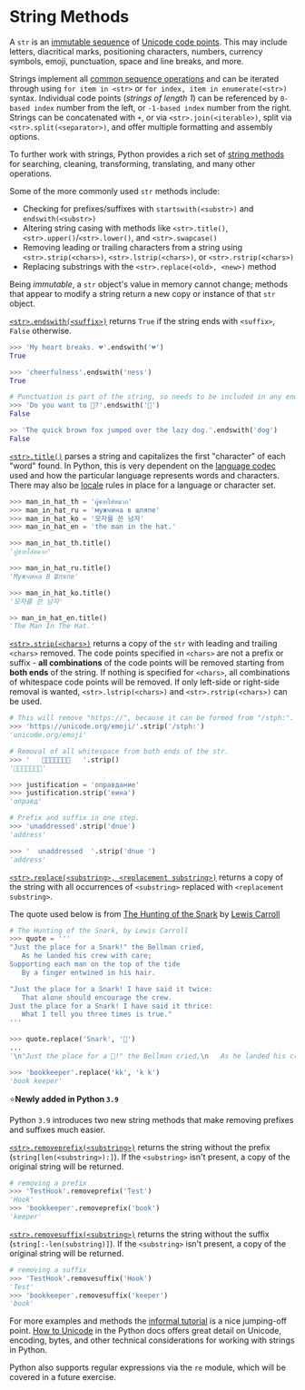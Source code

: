 # String Methods

A `str` is an [immutable sequence][text sequence] of [Unicode code points][unicode code points].
This may include letters, diacritical marks, positioning characters, numbers, currency symbols, emoji, punctuation, space and line breaks, and more.

Strings implement all [common sequence operations][common sequence operations] and can be iterated through using `for item in <str>` or `for index, item in enumerate(<str>)` syntax.
 Individual code points (_strings of length 1_) can be referenced by `0-based index` number from the left, or `-1-based index` number from the right.
  Strings can be concatenated with `+`, or via `<str>.join(<iterable>)`, split via `<str>.split(<separator>)`, and offer multiple formatting and assembly options.

 To further work with strings, Python provides a rich set of [string methods][str-methods] for searching, cleaning, transforming, translating, and many other operations.

Some of the more commonly used `str` methods include:

- Checking for prefixes/suffixes with `startswith(<substr>)` and `endswith(<substr>)`
- Altering string casing with methods like `<str>.title()`, `<str>.upper()`/`<str>.lower()`, and `<str>.swapcase()`
- Removing leading or trailing characters from a string using `<str>.strip(<chars>)`, `<str>.lstrip(<chars>)`, or `<str>.rstrip(<chars>)`
- Replacing substrings with the `<str>.replace(<old>, <new>)` method

Being _immutable_, a `str` object's value in memory cannot change; methods that appear to modify a string return a new copy or instance of that `str` object.


[`<str>.endswith(<suffix>)`][str-endswith] returns `True` if the string ends with `<suffix>`, `False` otherwise.

```python
>>> 'My heart breaks. 💔'.endswith('💔')
True

>>> 'cheerfulness'.endswith('ness')
True

# Punctuation is part of the string, so needs to be included in any endswith match.
>>> 'Do you want to 💃?'.endswith('💃')
False

>> 'The quick brown fox jumped over the lazy dog.'.endswith('dog')
False
```

[`<str>.title()`][str-title] parses a string and capitalizes the first "character" of each "word" found.
In Python, this is very dependent on the [language codec][codecs] used and how the particular language represents words and characters.
There may also be [locale][locale] rules in place for a language or character set.


```python
>>> man_in_hat_th = 'ผู้ชายใส่หมวก'
>>> man_in_hat_ru = 'мужчина в шляпе'
>>> man_in_hat_ko = '모자를 쓴 남자'
>>> man_in_hat_en = 'the man in the hat.'

>>> man_in_hat_th.title()
'ผู้ชายใส่หมวก'

>>> man_in_hat_ru.title()
'Мужчина В Шляпе'

>>> man_in_hat_ko.title()
'모자를 쓴 남자'

>> man_in_hat_en.title()
'The Man In The Hat.'
```


[`<str>.strip(<chars>)`][str-strip] returns a copy of the `str` with leading and trailing `<chars>` removed.
The code points specified in `<chars>` are not a prefix or suffix - **all combinations** of the code points will be removed starting from **both ends** of the string.
 If nothing is specified for `<chars>`, all combinations of whitespace code points will be removed.
 If only left-side or right-side removal is wanted, `<str>.lstrip(<chars>)` and `<str>.rstrip(<chars>)` can be used.


 ```python
# This will remove "https://", because it can be formed from "/stph:". 
>>> 'https://unicode.org/emoji/'.strip('/stph:')
'unicode.org/emoji'

# Removal of all whitespace from both ends of the str.
>>> '   🐪🐪🐪🌟🐪🐪🐪   '.strip()
'🐪🐪🐪🌟🐪🐪🐪'

>>> justification = 'оправдание'
>>> justification.strip('еина')
'оправд'

# Prefix and suffix in one step.
>>> 'unaddressed'.strip('dnue')
'address'

>>> '  unaddressed  '.strip('dnue ')
'address'
 ```


[`<str>.replace(<substring>, <replacement substring>)`][str-replace] returns a copy of the string with all occurrences of `<substring>` replaced with `<replacement substring>`.


The quote used below is from [The Hunting of the Snark][The Hunting of the Snark] by [Lewis Carroll][Lewis Carroll]

```python
# The Hunting of the Snark, by Lewis Carroll
>>> quote = '''
"Just the place for a Snark!" the Bellman cried,
   As he landed his crew with care;
Supporting each man on the top of the tide
   By a finger entwined in his hair.

"Just the place for a Snark! I have said it twice:
   That alone should encourage the crew.
Just the place for a Snark! I have said it thrice:
   What I tell you three times is true."
'''

>>> quote.replace('Snark', '🐲')
...
'\n"Just the place for a 🐲!" the Bellman cried,\n   As he landed his crew with care;\nSupporting each man on the top of the tide\n   By a finger entwined in his hair.\n\n"Just the place for a 🐲! I have said it twice:\n   That alone should encourage the crew.\nJust the place for a 🐲! I have said it thrice:\n   What I tell you three times is true."\n'

>>> 'bookkeeper'.replace('kk', 'k k')
'book keeper'
```

:star:**Newly added in Python `3.9`**

Python `3.9` introduces two new string methods that make removing prefixes and suffixes much easier.

[`<str>.removeprefix(<substring>)`][removeprefix] returns the string without the prefix (`string[len(<substring>):]`). If the `<substring>` isn't present, a copy of the original string will be returned.

```python
# removing a prefix
>>> 'TestHook'.removeprefix('Test')
'Hook'
>>> 'bookkeeper'.removeprefix('book')
'keeper'
```

[`<str>.removesuffix(<substring>)`][removesuffix] returns the string without the suffix (`string[:-len(substring)]`). If the `<substring>` isn't present, a copy of the original string will be returned.

```python
# removing a suffix
>>> 'TestHook'.removesuffix('Hook')
'Test'
>>> 'bookkeeper'.removesuffix('keeper')
'book'
```

For more examples and methods the [informal tutorial][informal tutorial] is a nice jumping-off point.
[How to Unicode][howto unicode] in the Python docs offers great detail on Unicode, encoding, bytes, and other technical considerations for working with strings in Python.

Python also supports regular expressions via the `re` module, which will be covered in a future exercise.


[Lewis Carroll]: https://www.poetryfoundation.org/poets/lewis-carroll
[The Hunting of the Snark]: https://www.poetryfoundation.org/poems/43909/the-hunting-of-the-snark
[codecs]: https://docs.python.org/3/library/codecs.html
[common sequence operations]: https://docs.python.org/3/library/stdtypes.html#common-sequence-operations
[howto unicode]: https://docs.python.org/3/howto/unicode.html
[informal tutorial]: https://docs.python.org/3/tutorial/introduction.html#strings
[locale]: https://docs.python.org/3/library/locale.html#module-locale
[removeprefix]: https://docs.python.org/3.9/library/stdtypes.html#str.removeprefix
[removesuffix]: https://docs.python.org/3.9/library/stdtypes.html#str.removesuffix
[str-endswith]: https://docs.python.org/3/library/stdtypes.html#str.endswith
[str-methods]: https://docs.python.org/3/library/stdtypes.html#string-methods
[str-replace]: https://docs.python.org/3/library/stdtypes.html#str.replace
[str-strip]: https://docs.python.org/3/library/stdtypes.html#str.strip
[str-title]: https://docs.python.org/3/library/stdtypes.html#str.title
[text sequence]: https://docs.python.org/3/library/stdtypes.html#text-sequence-type-str
[unicode code points]: https://stackoverflow.com/questions/27331819/whats-the-difference-between-a-character-a-code-point-a-glyph-and-a-grapheme
